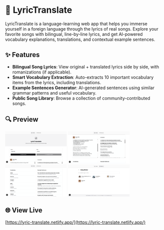 # 🎵 LyricTranslate

LyricTranslate is a language-learning web app that helps you immerse yourself in a foreign language through the lyrics of real songs. Explore your favorite songs with bilingual, line-by-line lyrics, and get AI-powered vocabulary explanations, translations, and contextual example sentences.

## ✨ Features

-   **Bilingual Song Lyrics**: View original + translated lyrics side by side, with romanizations (if applicable).
-   **Smart Vocabulary Extraction**: Auto-extracts 10 important vocabulary items from the lyrics, including translations.
-   **Example Sentences Generator**: AI-generated sentences using similar grammar patterns and useful vocabulary.
-   **Public Song Library**: Browse a collection of community-contributed songs.

## 🔍 Preview

<img src="/public/preview/image_1.png" alt="Preview 1" width="200" /> <img src="/public/preview/image_2.png" alt="Preview 2" width="200" /> <img src="/public/preview/image_3.png" alt="Preview 3" width="200" /> <img src="/public/preview/image_4.png" alt="Preview 4" width="200" />

## 🌐 View Live

[https://lyric-translate.netlify.app/](https://lyric-translate.netlify.app/)

